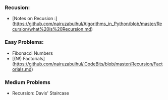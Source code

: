 ### Recusion:


- [Notes on Recusion :] (https://github.com/nairuzabulhul/Algorithms_in_Python/blob/master/Recursion/what%20is%20Recursion.md)


### Easy Problems:

  - Fibonacci Numbers
  - [(N!) Factorials] (https://github.com/nairuzabulhul/.CodeBits/blob/master/Recursion/Factorials.md) 


### Medium Problems 

  - Recursion: Davis' Staircase
